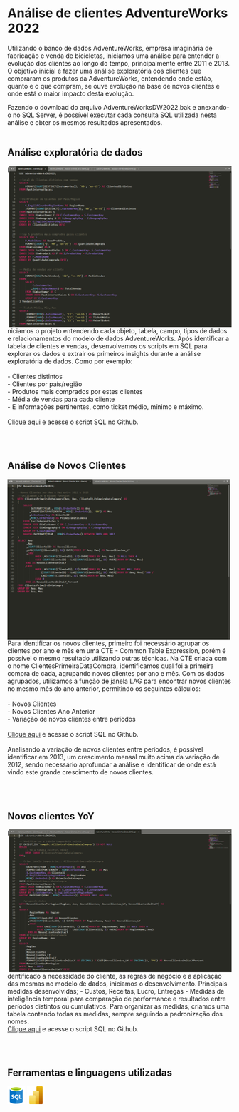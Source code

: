 # Análise de clientes AdventureWorks 2022
Utilizando o banco de dados AdventureWorks, empresa imaginária de fabricação e venda de bicicletas, iniciamos uma análise para entender a evolução dos clientes ao longo do tempo, principalmente entre 2011 e 2013. O objetivo inicial é fazer uma análise exploratória dos clientes que compraram os produtos da AdventureWorks, entendendo onde estão, quanto e o que compram, se ouve evolução na base de novos clientes e onde está o maior impacto desta evolução.

Fazendo o download do arquivo AdventureWorksDW2022.bak e anexando-o no SQL Server, é possível executar cada consulta SQL utilizada nesta análise e obter os mesmos resultados apresentados.
<br><br>

## Análise exploratória de dados
<img align="right" width="500"  src="https://github.com/BruceFonseca/AdventureWorks2022/blob/main/imagens/AdventureWorks%20-%20Clientes.png?raw=true">
Iniciamos o projeto entendendo cada objeto, tabela, campo, tipos de dados e relacionamentos do modelo de dados AdventureWorks. Após identificar a tabela de clientes e vendas, desenvolvemos os scripts em SQL para explorar os dados e extrair os primeiros insights durante a análise exploratória de dados. Como por exemplo: <br><br>
- Clientes distintos <br>
- Clientes por país/região <br>
- Produtos mais comprados por estes clientes <br>
- Média de vendas para cada cliente <br>
- E informações pertinentes, como ticket médio, mínimo e máximo.
<br><br>
<a href="https://github.com/BruceFonseca/AdventureWorks2022/blob/main/AdventureWorks%20-%20Clientes.sql" target="_blank">Clique aqui</a> e acesse o script SQL no Github.


<br><br>

## Análise de Novos Clientes
<img align="left" width="500"  src="https://github.com/BruceFonseca/AdventureWorks2022/blob/main/imagens/AdventureWorks%20-%20Novos%20Clientes.png?raw=true">
Para identificar os novos clientes, primeiro foi necessário agrupar os clientes por ano e mês em uma CTE - Common Table Expression, porém é possível o mesmo resultado utilizando outras técnicas. Na CTE criada com o nome ClientesPrimeiraDataCompra, identificamos qual foi a primeira compra de cada, agrupando novos clientes por ano e mês.
Com os dados agrupados, utilizamos a função de janela LAG para encontrar novos clientes no mesmo mês do ano anterior, permitindo os seguintes cálculos: <br><br>
- Novos Clientes  <br>
- Novos Clientes Ano Anterior<br>
- Variação de novos clientes entre períodos <br>
<br>
<a href="https://github.com/BruceFonseca/AdventureWorks2022/blob/main/AdventureWorks%20-%20Novos%20Clientes.sql" target="_blank">Clique aqui</a> e acesse o script SQL no Github.
<br><br>
Analisando a variação de novos clientes entre períodos, é possível identificar em 2013, um crescimento mensal muito acima da variação de 2012, sendo necessário aprofundar a análise e identificar de onde está vindo este grande crescimento de novos clientes.




<br><br>
## Novos clientes YoY
<img align="right" width="500" height="320" src="https://github.com/BruceFonseca/AdventureWorks2022/blob/main/imagens/AdventureWorks%20-%20Novos%20Clientes%20Delta.png?raw=true">
Identificado a necessidade do cliente, as regras de negócio e a aplicação das mesmas no modelo de dados, iniciamos o desenvolvimento.
Principais medidas desenvolvidas;
 - Custos, Receitas, Lucro, Entregas
 -  Medidas de inteligência temporal para comparação de performance e resultados entre períodos distintos ou cumulativos.
Para organizar as medidas, criamos uma tabela contendo todas as medidas, sempre seguindo a padronização dos nomes.
<br>
<a href="https://github.com/BruceFonseca/AdventureWorks2022/blob/main/AdventureWorks%20-%20Novos%20Clientes%20Delta%202013.sql" target="_blank">Clique aqui</a> e acesse o script SQL no Github.


<br><br>

## Ferramentas e linguagens utilizadas
<div style="display: inline_block">
    <img align="center" alt="SQL" height="40" width="40" src="https://github.com/BruceFonseca/ferramentas/blob/main/logo.png?raw=true">
    <img align="center" alt="Power BI" height="40" width="40" src="https://github.com/BruceFonseca/ferramentas/blob/main/1200px-New_Power_BI_Logo.svg.png?raw=true">
</div>
